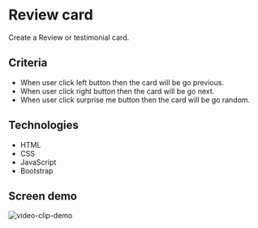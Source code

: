 # Review card
Create a Review or testimonial card. 

## Criteria
- When user click left button then the card will be go previous.
- When user click right button then the card will be go next.
- When user click surprise me button then the card will be go random.

## Technologies
- HTML
- CSS
- JavaScript
- Bootstrap

## Screen demo
![video-clip-demo](https://user-images.githubusercontent.com/69065671/150467121-8b0d264c-6d01-4ff0-9b37-d951d5094acd.gif)
